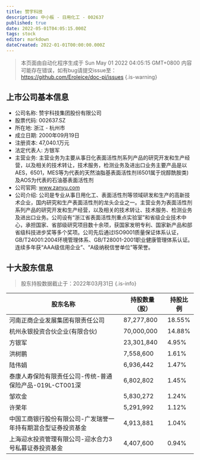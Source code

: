 ```yaml
---
title: 赞宇科技
description: 中小板 - 日用化工 - 002637
published: true
date: 2022-05-01T04:05:15.000Z
tags: stock
editor: markdown
dateCreated: 2022-01-01T00:00:00.000Z
---
```


> 本页面由自动化程序生成于 Sun May 01 2022 04:05:15 GMT+0800
> 内容可能存在错误，如有bug请提交issue至：https://github.com/Eroleice/doc-pi/issues
{.is-warning}

## 上市公司基本信息
- 公司名称: 赞宇科技集团股份有限公司
- 股票代码: 002637.SZ
- 所在地: 浙江 - 杭州市
- 成立日期: 2000年09月19日
- 注册资本: 47,040.1万元
- 法定代表人: 方银军
- 主营业务: 主营业务为主要从事日化表面活性剂系列产品的研究开发和生产经营，以及相关的技术转让，技术服务，检测业务及进出口业务主要产品是以AES，6501，MES等为代表的天然油脂基表面活性剂(6501属于烷醇酰胺类)及AOS为代表的石油基表面活性剂
- 公司官网: www.zanyu.com
- 公司介绍: 公司是专业从事日用化工、表面活性剂等领域研发和生产的高新技术企业，国内研究和生产表面活性剂的龙头企业之一。主营业务为表面活性剂系列产品的研究开发和生产经营，以及相关的技术转让、技术服务、检测业务及进出口业务。公司设有“浙江省表面活性剂重点实验室”和省级企业技术中心，承担国家、省部级研究项目数十余项，获国家发明专利、国家新产品和部省级科技进步奖等多个奖项。公司先后通过ISO9001质量保证体系认证，GB/T24001:2004环境管理体系、GB/T28001-2001职业健康管理体系认证。连续多年获“AAA级信用企业”、“A级纳税信誉单位”等荣誉。


## 十大股东信息
> 股东持股数据截止于：2022年03月31日
{.is-info}

| 股东名称 | 持股数量（股） | 持股比例 |
| --- | --- | --- |
| 河南正商企业发展集团有限责任公司 | 87,277,800 | 18.55% |
| 杭州永银投资合伙企业(有限合伙) | 70,000,000 | 14.88% |
| 方银军 | 23,301,840 | 4.95% |
| 洪树鹏 | 7,558,600 | 1.61% |
| 陆伟娟 | 6,936,442 | 1.47% |
| 泰康人寿保险有限责任公司-传统-普通保险产品-019L-CT001深 | 6,802,802 | 1.45% |
| 邹欢金 | 5,830,272 | 1.24% |
| 许荣年 | 5,291,992 | 1.12% |
| 中国工商银行股份有限公司-广发瑞誉一年持有期混合型证券投资基金 | 4,913,881 | 1.04% |
| 上海迎水投资管理有限公司-迎水合力3号私募证券投资基金 | 4,407,600 | 0.94% |




